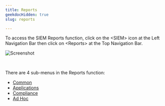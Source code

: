 ```yaml
---
title: Reports
geekdocHidden: true
slug: reports

---
```


To access the SIEM Reports function, click on the \<SIEM> icon at the Left Navigation Bar then click on \<Reports> at the Top Navigation Bar.

![Screenshot](/cloud_vista/loganalytics/images/reports.png)

&nbsp;

There are 4 sub-menus in the Reports function:

* <a href="/cloud_vista/loganalytics/reports/common">Common</a>
* <a href="/cloud_vista/loganalytics/reports/applications">Applications</a>
* <a href="/cloud_vista/loganalytics/reports/compliance">Compliance</a>
* <a href="/cloud_vista/loganalytics/reports/adhoc">Ad Hoc</a>


